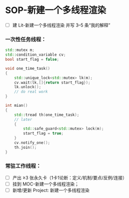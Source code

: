 # SOP-新建一个多线程渲染
- [ ] 建 Lit-新建一个多线程渲染 并写 3–5 条“我的解释”
### 一次性任务线程：
````cpp
std::mutex m;
std::condition_variable cv;
bool start_flag = false;

void one_time_task()
{
	std::unique_lock<std::mutex> lk(m);
	cv.wait(lk,[]{return start_flag});
	lk.unlock();
	// do real work
}

int mian()
{
	std::tread th(one_time_task);
	// later
	{
		std::safe_guard<std::mutex> lock(m);
		start_flag = true;
	}
	cv.notify_one();
	th.join();
}
````
### 常驻工作线程：

- [ ] 产出 ≥3 张永久卡（1卡1论断：定义/机制/要点/反例/连接）
- [ ] 挂到 MOC-新建一个多线程渲染；
- [ ] 新增/更新 Project: 新建一个多线程渲染
